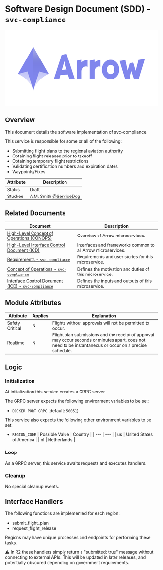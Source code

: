 # Software Design Document (SDD) - `svc-compliance` 

<center>

<img src="https://github.com/Arrow-air/tf-github/raw/main/src/templates/doc-banner-services.png" style="height:250px" />

</center>

## Overview

This document details the software implementation of svc-compliance.

This service is responsible for some or all of the following:
- Submitting flight plans to the regional aviation authority
- Obtaining flight releases prior to takeoff
- Obtaining temporary flight restrictions
- Validating certification numbers and expiration dates
- Waypoints/Fixes

Attribute | Description
--- | ---
Status | Draft
Stuckee | A.M. Smith [@ServiceDog](https://github.com/servicedog)

## Related Documents

Document | Description
--- | ---
[High-Level Concept of Operations (CONOPS)](https://github.com/Arrow-air/se-services/blob/develop/docs/conops.md) | Overview of Arrow microservices.
[High-Level Interface Control Document (ICD)](https://github.com/Arrow-air/se-services/blob/develop/docs/icd.md)  | Interfaces and frameworks common to all Arrow microservices.
[Requirements - `svc-compliance`](https://nocodb.arrowair.com/dashboard/#/nc/view/d1bb0a51-e22f-4b91-b1c5-66f11f4f861b) | Requirements and user stories for this microservice.
[Concept of Operations - `svc-compliance`](./conops.md) | Defines the motivation and duties of this microservice.
[Interface Control Document (ICD) - `svc-compliance`](./icd.md) | Defines the inputs and outputs of this microservice.

## Module Attributes

Attribute | Applies | Explanation
--- | --- | ---
Safety Critical | N | Flights without approvals will not be permitted to occur.
Realtime | N | Flight plan submissions and the receipt of approval may occur seconds or minutes apart, does not need to be instantaneous or occur on a precise schedule.

## Logic

### Initialization

At initialization this service creates a GRPC server.

The GRPC server expects the following environment variables to be set:
- `DOCKER_PORT_GRPC` (default: `50051`)

This service also expects the following other environment variables to be set:
- `REGION_CODE`
    | Possible Value | Country |
    | --- | --- | 
    | us | United States of America |
    | nl | Netherlands |

### Loop

As a GRPC server, this service awaits requests and executes handlers.

### Cleanup

No special cleanup events.

## Interface Handlers

The following functions are implemented for each region:
- submit_flight_plan
- request_flight_release

Regions may have unique processes and endpoints for performing these tasks.

:warning: In R2 these handlers simply return a "submitted: true" message without connecting to external APIs. This will be updated in later releases, and potentially obscured depending on government requirements.
